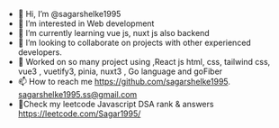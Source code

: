 - 👋 Hi, I’m @sagarshelke1995
- 👀 I’m interested in Web development
- 🌱 I’m currently learning vue js, nuxt js also backend 
- 💞️ I’m looking to collaborate on projects with other experienced developers.
- 🧲 Worked on so many project using ,React js html, css, tailwind css, vue3 , vuetify3, pinia, nuxt3 , Go language and goFiber 
- 📫 How to reach me https://github.com/sagarshelke1995. sagarshelke1995.ss@gmail.com
- 💞️Check my leetcode Javascript DSA rank & answers https://leetcode.com/Sagar1995/

<!---
sagarshelke1995/sagarshelke1995 is a ✨ special ✨ repository because its `README.md` (this file) appears on your GitHub profile.
You can click the Preview link to take a look at your changes.
--->
